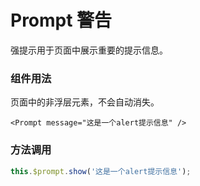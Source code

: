 # Prompt 警告

强提示用于页面中展示重要的提示信息。

### 组件用法

页面中的非浮层元素，不会自动消失。

```vue
<Prompt message="这是一个alert提示信息" />
```

### 方法调用

```js
this.$prompt.show('这是一个alert提示信息');
```

<ClientOnly>
 <TestAlert/>
</ClientOnly>
